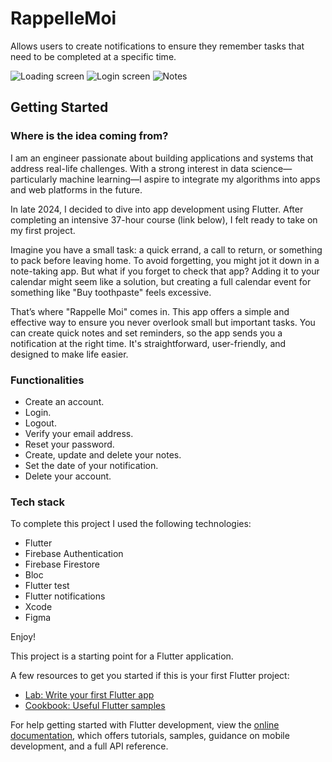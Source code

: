 # RappelleMoi

Allows users to create notifications to ensure they remember tasks that need to be completed at a specific time.

![Loading screen](readMeImages/loadingScreenReadMe.png "App Loading Screen")
![Login screen](readMeImages/loginScreenReadMe.png "App Login Screen")
![Notes](readMeImages/noteScreenReadMe.png "App Note Screen")


## Getting Started

### Where is the idea coming from?

I am an engineer passionate about building applications and systems that address real-life challenges. With a strong interest in data science—particularly machine learning—I aspire to integrate my algorithms into apps and web platforms in the future.

In late 2024, I decided to dive into app development using Flutter. After completing an intensive 37-hour course (link below), I felt ready to take on my first project.

Imagine you have a small task: a quick errand, a call to return, or something to pack before leaving home. To avoid forgetting, you might jot it down in a note-taking app. But what if you forget to check that app? Adding it to your calendar might seem like a solution, but creating a full calendar event for something like "Buy toothpaste" feels excessive.

That’s where "Rappelle Moi" comes in. This app offers a simple and effective way to ensure you never overlook small but important tasks. You can create quick notes and set reminders, so the app sends you a notification at the right time. It's straightforward, user-friendly, and designed to make life easier.

### Functionalities

-   Create an account.
-   Login. 
-   Logout.
-   Verify your email address.
-   Reset your password.
-   Create, update and delete your notes.
-   Set the date of your notification.
-   Delete your account.

### Tech stack

 To complete this project I used the following technologies:
 - Flutter
 - Firebase Authentication
 - Firebase Firestore
 - Bloc
 - Flutter test
 - Flutter notifications
 - Xcode
 - Figma


 Enjoy!

This project is a starting point for a Flutter application.

A few resources to get you started if this is your first Flutter project:

- [Lab: Write your first Flutter app](https://docs.flutter.dev/get-started/codelab)
- [Cookbook: Useful Flutter samples](https://docs.flutter.dev/cookbook)

For help getting started with Flutter development, view the
[online documentation](https://docs.flutter.dev/), which offers tutorials,
samples, guidance on mobile development, and a full API reference.
